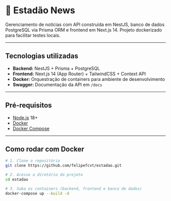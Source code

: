 # 📰 Estadão News

Gerenciamento de notícias com API construída em NestJS, banco de dados PostgreSQL via Prisma ORM e frontend em Next.js 14. Projeto dockerizado para facilitar testes locais.

---

## Tecnologias utilizadas

- **Backend:** NestJS + Prisma + PostgreSQL
- **Frontend:** Next.js 14 (App Router) + TailwindCSS + Context API
- **Docker:** Orquestração de containers para ambiente de desenvolvimento
- **Swagger:** Documentação da API em `/docs`

---

## Pré-requisitos

- [Node.js](https://nodejs.org) 18+
- [Docker](https://www.docker.com/)
- [Docker Compose](https://docs.docker.com/compose/)

---

## Como rodar com Docker

```bash
# 1. Clone o repositório
git clone https://github.com/felipefcvt/estadao.git

# 2. Acesse o diretório do projeto
cd estadao

# 3. Suba os containers (backend, frontend e banco de dados)
docker-compose up --build -d
